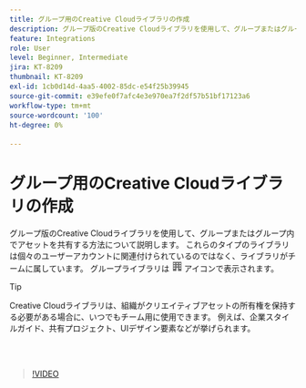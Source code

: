 ```yaml
---
title: グループ用のCreative Cloudライブラリの作成
description: グループ版のCreative Cloudライブラリを使用して、グループまたはグループ内でアセットを共有する方法について説明します
feature: Integrations
role: User
level: Beginner, Intermediate
jira: KT-8209
thumbnail: KT-8209
exl-id: 1cb0d14d-4aa5-4002-85dc-e54f25b39945
source-git-commit: e39efe0f7afc4e3e970ea7f2df57b51bf17123a6
workflow-type: tm+mt
source-wordcount: '100'
ht-degree: 0%

---
```


# グループ用のCreative Cloudライブラリの作成

グループ版のCreative Cloudライブラリを使用して、グループまたはグループ内でアセットを共有する方法について説明します。 これらのタイプのライブラリは個々のユーザーアカウントに関連付けられているのではなく、ライブラリがチームに属しています。 グループライブラリは ![画像の作成](assets/Smock_Building_18_N.png) アイコンで表示されます。

>[!TIP]
>
>Creative Cloudライブラリは、組織がクリエイティブアセットの所有権を保持する必要がある場合に、いつでもチーム用に使用できます。 例えば、企業スタイルガイド、共有プロジェクト、UIデザイン要素などが挙げられます。

<br> 

>[!VIDEO](https://video.tv.adobe.com/v/335325?hidetitle=true)
